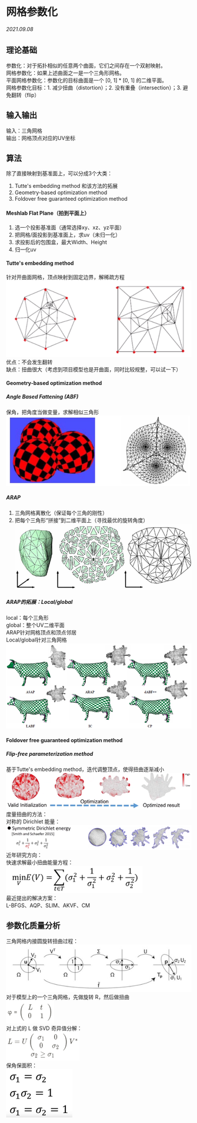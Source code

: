 网格参数化 
=================
###### 2021.09.08

## 理论基础
参数化：对于拓扑相似的任意两个曲面，它们之间存在一个双射映射。  
网格参数化：如果上述曲面之一是一个三角形网格。  
平面网格参数化：参数化的目标曲面是一个 [0, 1] * [0, 1] 的二维平面。  
网格参数化目标：1. 减少扭曲（distortion）；2. 没有重叠（intersection）；3. 避免翻转（flip）

## 输入输出
输入：三角网格  
输出：网格顶点对应的UV坐标

## 算法
除了直接映射到基准面上，可以分成3个大类：  
1. Tutte's embedding method 和该方法的拓展
2. Geometry-based optimization method
3. Foldover free guaranteed optimization method

#### Meshlab Flat Plane（拍到平面上） 
1. 选一个投影基准面（通常选择xy、xz、yz平面）
2. 把网格/面投影到基准面上，求uv（未归一化）
3. 求投影后的包围盒，最大Width、Height
4. 归一化uv

#### Tutte's embedding method
针对开曲面网格，顶点映射到固定边界，解稀疏方程  
![Tutte](pic/tutte.png)  
优点：不会发生翻转  
缺点：扭曲很大（考虑到项目模型也是开曲面，同时比较规整，可以试一下）

#### Geometry-based optimization method
##### Angle Based Fattening (ABF)
保角，把角度当做变量，求解相似三角形  
![ABF](pic/abf.png)  

##### ARAP
1. 三角网格离散化（保证每个三角的刚性）
2. 把每个三角形“拼接”到二维平面上（寻找最优的旋转角度）  
![ARAP](pic/arap.jpg)  

##### ARAP的拓展：Local/global
local：每个三角形  
global：整个UV二维平面  
ARAP针对网格顶点和顶点邻居  
Local/global针对三角网格  
![Local/global](pic/local_global.png)  

#### Foldover free guaranteed optimization method
##### Flip-free parameterization method
基于Tutte's embedding method，迭代调整顶点，使得扭曲逐渐减小  
![flip-free](pic/flip-free.png)
度量扭曲的方法：  
对称的 Dirichlet 能量：  
![Dirichlet Energy](pic/Dirichlet-Energy.png)  
近年研究方向：  
快速求解最小扭曲能量方程：  
![MinE](pic/minE.png)    
最近提出的解决方案：  
L-BFGS、AQP、SLIM、AKVF、CM

## 参数化质量分析
三角网格内接圆旋转扭曲过程：  
![pic](pic/ConformalAndAuthalic.jpg)  
对于模型上的一个三角网格，先做旋转 R，然后做扭曲  
![pic](pic/φ.png)   
对上式的 L 做 SVD 奇异值分解：  
![pic](pic/L.png)  
保角保面积：  
![pic](pic/δ.png)    


